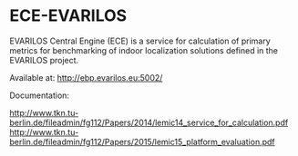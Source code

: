 # ECE-EVARILOS
EVARILOS Central Engine (ECE) is a service for calculation of primary metrics for benchmarking of indoor localization solutions defined in the EVARILOS project.

Available at: http://ebp.evarilos.eu:5002/ 

Documentation:

http://www.tkn.tu-berlin.de/fileadmin/fg112/Papers/2014/lemic14_service_for_calculation.pdf
http://www.tkn.tu-berlin.de/fileadmin/fg112/Papers/2015/lemic15_platform_evaluation.pdf